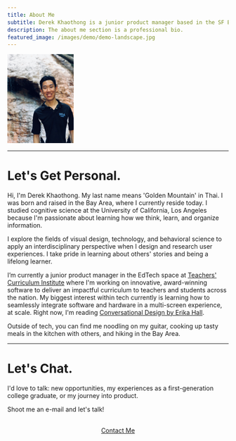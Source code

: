 ```yaml
---
title: About Me
subtitle: Derek Khaothong is a junior product manager based in the SF Bay Area.
description: The about me section is a professional bio.
featured_image: /images/demo/demo-landscape.jpg
---
```



<img src="/images/Self.jpeg" alt="Self" width="30%" height="30%" />


---

# Let's Get Personal.

Hi, I'm Derek Khaothong. My last name means 'Golden Mountain' in Thai.
I was born and raised in the Bay Area, where I currently reside today. I studied cognitive science at the University of California, Los Angeles because I'm passionate about learning how we think, learn, and organize information.


I explore the fields of visual design, technology, and behavioral science to apply an interdisciplinary perspective when I design and research user experiences. I take pride in learning about others' stories and being a lifelong learner.


I’m currently a junior product manager in the EdTech space at [Teachers' Curriculum Institute](https://www.teachtci.com) where I'm working on innovative, award-winning software to deliver an impactful curriculum to teachers and students across the nation.  My biggest interest within tech currently is learning how to seamlessly integrate software and hardware in a multi-screen experience, at scale. Right now, I'm reading [Conversational Design by Erika Hall](https://abookapart.com/products/conversational-design).


Outside of tech, you can find me noodling on my guitar, cooking up tasty meals in the kitchen with others, and hiking in the Bay Area. 


---

# Let's Chat.

I'd love to talk: new opportunities, my experiences as a first-generation college graduate, or my journey into product.


Shoot me an e-mail and let's talk!  


 <br> 
<div style="text-align:center;">
    <a href="mailto:dkhaothong@ucla.edu" class="button button--large">Contact Me</a>
</div>

